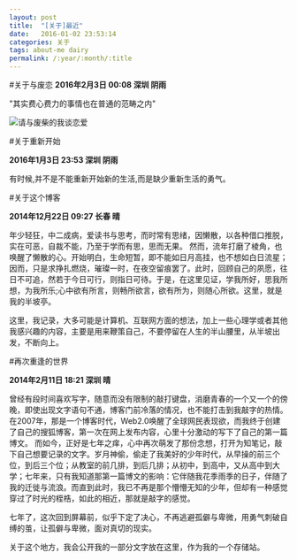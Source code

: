 ```yaml
---
layout: post
title:  "[关于]最近"
date:   2016-01-02 23:53:14
categories: 关于
tags: about-me dairy
permalink: /:year/:month/:title
---
```


#关于与废恋
__2016年2月3日 00:08 深圳 阴雨__

"其实费心费力的事情也在普通的范畴之内"

![请与废柴的我谈恋爱](http://ww3.sinaimg.cn/bmiddle/8405f044jw1f0lg1x7ov2j21kw0zktkx.jpg)


#关于重新开始

__2016年1月3日 23:53 深圳 阴雨__

有时候,并不是不能重新开始新的生活,而是缺少重新生活的勇气。


#关于这个博客

__2014年12月22日 09:27 长春 晴__

年少轻狂，中二成病，爱读书与思考，而时常有思绪，因懒散，以各种借口推脱，实在可恶，自裁不能，乃至于学而有思，思而无果。
然而，流年打磨了棱角，也唤醒了懒散的心。开始明白，生命短暂，即不能如日月高挂，也不想如白日流星；因而，只是求挣扎燃烧，璀璨一时，在夜空留痕罢了。此时，回顾自己的夙愿，往日不可追，然若于今日可行，则指日可待。于是，在这里见证，学我所好，思我所想，为我所乐;心中欲有所言，则畅所欲言，欲有所为，则随心所欲。这里，就是我的半坡亭。

这里，我记录，大多可能是计算机、互联网方面的想法，加上一些心理学或者其他我感兴趣的内容，主要是用来鞭策自己，不要停留在人生的半山腰里，从半坡出发，不断向上。


#再次重逢的世界

__2014年2月11日 18:21 深圳 晴__

曾经有段时间喜欢写字，随意而没有限制的敲打键盘，消磨青春的一个又一个的傍晚，即使出现文字语句不通，博客门前冷落的情况，也不能打击到我敲字的热情。在2007年，那是一个博客时代，Web2.0唤醒了全球网民表现欲，而我终于创建了自己的搜狐博客，第一次在网上发布内容，心里十分激动的写下了自己的第一篇博文。
而如今，正好是七年之痒，心中再次萌发了那份念想，打开为知笔记，敲下自己想要记录的文字。岁月神偷，偷走了我美好的少年时代，从早操的前三个位，到后三个位；从教室的前几排，到后几排；从初中，到高中，又从高中到大学；七年来，只有我知道那第一篇博文的影响：它伴随我花季雨季的日子，伴随了我的迁徙与流浪。而直到此时，我已不再是那个懵懵无知的少年，但却有一种感觉穿过了时光的桎梏，如此的相近，那就是敲字的感觉。

七年了，这次回到屏幕前，似乎下定了决心，不再逃避孤僻与卑微，用勇气刺破自缚的茧，让孤僻与卑微，面对真切的现实。

关于这个地方，我会公开我的一部分文字放在这里，作为我的一个存储站。